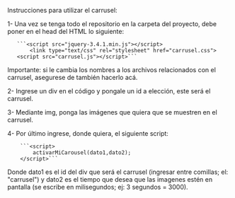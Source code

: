 Instrucciones para utilizar el carrusel:

1- Una vez se tenga todo el repositorio en la carpeta del proyecto, debe poner en el head del HTML lo siguiente:

       ```<script src="jquery-3.4.1.min.js"></script>
           <link type="text/css" rel="stylesheet" href="carrusel.css">
       <script src="carrusel.js"></script>```
       
Importante: si le cambia los nombres a los archivos relacionados con el carrusel, asegurese de también hacerlo acá.

2- Ingrese un div en el código y pongale un id a elección, este será el carrusel.

3- Mediante img, ponga las imágenes que quiera que se muestren en el carrusel.

4- Por último ingrese, donde quiera, el siguiente script:

        ```<script> 
            activarMiCarousel(dato1,dato2);
        </script>```
        
Donde dato1 es el id del div que será el carrusel (ingresar entre comillas; el: "carrusel") y dato2 es el tiempo que desea que las
imagenes estén en pantalla (se escribe en milisegundos; ej: 3 segundos = 3000).
